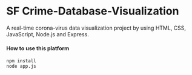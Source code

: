# SF Crime-Database-Visualization
A real-time corona-virus  data visualization project by using HTML, CSS, JavaScript, Node.js and Express.

#### How to use this platform

```shell
npm install
node app.js
```

